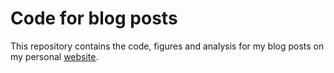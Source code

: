 # Code for blog posts

This repository contains the code, figures and analysis for my blog posts on my personal [website](https://maxscheijen.github.io/).
